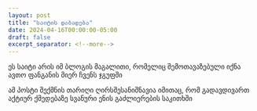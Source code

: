 ```yaml
---
layout: post
title: "საიტის დაბადება"
date: 2024-04-16T00:00:00-05:00
draft: false
excerpt_separator: <!--more-->
---
```


ეს საიტი არის იმ ბლოგის მაგალითი, რომელიც შემოთავაზებული იქნა ავთო ფანგანის მიერ ჩვენს ჯგუფში <!--more-->


ამ პოსტი შექმნის თარიღი ღირსშესანიშნავია იმითაც, რომ გადავდივართ აქტიურ ქმედებაზე სვანური ენის გაძლიერების საკითხში
